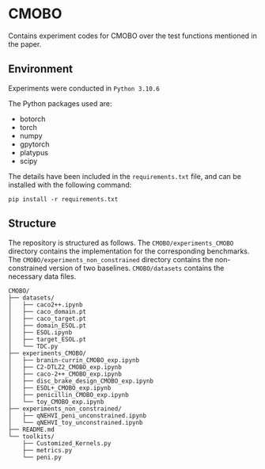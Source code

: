 
# CMOBO
Contains experiment codes for CMOBO over the test functions mentioned in the paper.

## Environment

Experiments were conducted in `Python 3.10.6`

The Python packages used are:
- botorch
- torch
- numpy
- gpytorch
- platypus
- scipy

The details have been included in the `requirements.txt` file, and can be installed with the following command:

```shell
pip install -r requirements.txt
```

## Structure

The repository is structured as follows. The `CMOBO/experiments_CMOBO` directory contains the implementation for the corresponding benchmarks. The `CMOBO/experiments_non_constrained` directory contains the non-constrained version of two baselines. `CMOBO/datasets` contains the necessary data files.

```shell
CMOBO/
├── datasets/
│   ├── caco2++.ipynb
│   ├── caco_domain.pt
│   ├── caco_target.pt
│   ├── domain_ESOL.pt
│   ├── ESOL.ipynb
│   ├── target_ESOL.pt
│   └── TDC.py
├── experiments_CMOBO/
│   ├── branin-currin_CMOBO_exp.ipynb
│   ├── C2-DTLZ2_CMOBO_exp.ipynb
│   ├── caco-2++_CMOBO_exp.ipynb
│   ├── disc_brake_design_CMOBO_exp.ipynb
│   ├── ESOL+_CMOBO_exp.ipynb
│   ├── penicillin_CMOBO_exp.ipynb
│   └── toy_CMOBO_exp.ipynb
├── experiments_non_constrained/
│   ├── qNEHVI_peni_unconstrained.ipynb
│   └── qNEHVI_toy_unconstrained.ipynb
├── README.md
└── toolkits/
    ├── Customized_Kernels.py
    ├── metrics.py
    └── peni.py
```
